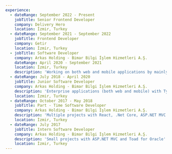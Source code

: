 ```yaml
---
experience:
  - dateRange: September 2022 - Present
    jobTitle: Senior Frontend Developer
    company: Delivery Hero
    location: İzmir, Turkey
  - dateRange: September 2021 - September 2022
    jobTitle: Frontend Developer
    company: Getir
    location: İzmir, Turkey
  - jobTitle: Software Developer
    company: Arkas Holding - Bimar Bilgi İşlem Hizmetleri A.Ş.
    dateRange: April 2020 - September 2021
    location: İzmir, Turkey
    description: 'Working on both web and mobile applications by mainly using TypeScript, JavaScript, React, React-Native, .Net Core, Git and Azure DevOps'
  - dateRange: July 2018 - April 2020
    jobTitle: Junior Software Developer
    company: Arkas Holding - Bimar Bilgi İşlem Hizmetleri A.Ş.
    description: 'Enterprise applications (both web and mobile) with TypeScript, JavaScript, React, React Native, Node.js, .Net Core, Microsoft SQL Server, Git and Azure DevOps'
    location: İzmir, Turkey
  - dateRange: October 2017 - May 2018
    jobTitle: Part - Time Software Developer
    company: Arkas Holding - Bimar Bilgi İşlem Hizmetleri A.Ş.
    description: 'Multiple projects with React, .Net Core, ASP.NET MVC and Microsoft SQL Server'
    location: İzmir, Turkey
  - dateRange: July 2017
    jobTitle: Intern Software Developer
    company: Arkas Holding - Bimar Bilgi İşlem Hizmetleri A.Ş.
    description: 'Small projects with ASP.NET MVC and Toad for Oracle'
    location: İzmir, Turkey
---
```

